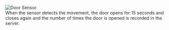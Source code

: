 ![Door Sensor](https://user-images.githubusercontent.com/61252354/96525747-73a35880-1284-11eb-90a5-ce0e9c92e977.PNG)
<br>
When the sensor detects the movement, the door opens for 15 seconds and closes again and the number of times the door is opened is recorded in the server.
